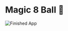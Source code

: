 
# Magic 8 Ball 🎱


![Finished App](https://github.com/londonappbrewery/Images/blob/master/8-ball-flutter-gif.gif)


